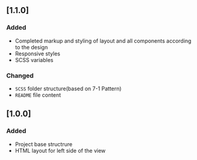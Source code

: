 ## [1.1.0]

### Added

- Completed markup and styling of layout and all components according to the design
- Responsive styles
- SCSS variables

### Changed

- `SCSS` folder structure(based on 7-1 Pattern)
- `README` file content

## [1.0.0]

### Added

- Project base structrure
- HTML layout for left side of the view
